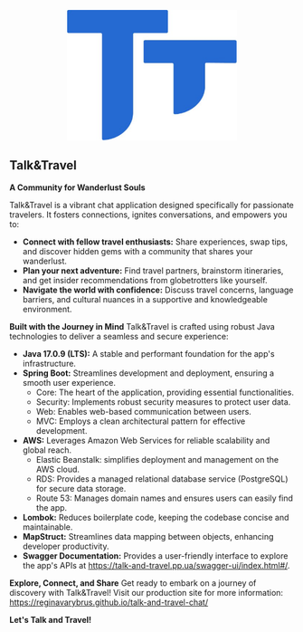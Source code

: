<p align="center">
<img src="images/T&T.jpg" style="width: 300px; height: 230px;">
</p>

Talk&Travel
-
**A Community for Wanderlust Souls**

Talk&Travel is a vibrant chat application designed specifically for passionate travelers. It fosters connections, ignites conversations, and empowers you to:

- **Connect with fellow travel enthusiasts:** Share experiences, swap tips, and discover hidden gems with a community that shares your wanderlust.
- **Plan your next adventure:** Find travel partners, brainstorm itineraries, and get insider recommendations from globetrotters like yourself.
- **Navigate the world with confidence:** Discuss travel concerns, language barriers, and cultural nuances in a supportive and knowledgeable environment.

**Built with the Journey in Mind**
Talk&Travel is crafted using robust Java technologies to deliver a seamless and secure experience:

- **Java 17.0.9 (LTS):** A stable and performant foundation for the app's infrastructure.
- **Spring Boot:** Streamlines development and deployment, ensuring a smooth user experience.
  - Core: The heart of the application, providing essential functionalities.
  - Security: Implements robust security measures to protect user data.
  - Web: Enables web-based communication between users.
  - MVC: Employs a clean architectural pattern for effective development.
- **AWS:** Leverages Amazon Web Services for reliable scalability and global reach.
  - Elastic Beanstalk: simplifies deployment and management on the AWS cloud.
  - RDS: Provides a managed relational database service (PostgreSQL) for secure data storage.
  - Route 53: Manages domain names and ensures users can easily find the app.
- **Lombok:** Reduces boilerplate code, keeping the codebase concise and maintainable.
- **MapStruct:** Streamlines data mapping between objects, enhancing developer productivity.
- **Swagger Documentation:** Provides a user-friendly interface to explore the app's APIs at https://talk-and-travel.pp.ua/swagger-ui/index.html#/.
  
**Explore, Connect, and Share**
Get ready to embark on a journey of discovery with Talk&Travel! Visit our production site for more information: https://reginavarybrus.github.io/talk-and-travel-chat/

**Let's Talk and Travel!**